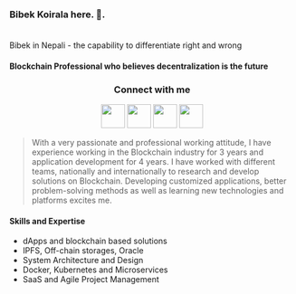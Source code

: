 ### Bibek Koirala here. 👋.<br /><br>
Bibek in Nepali - the capability to differentiate right and wrong

#### Blockchain Professional who believes decentralization is the future

<h3 align="center">Connect with me</h3>
<p align="center">
  <a href= "https://www.linkedin.com/in/koirala-bibek/"><img src="https://cdn2.iconfinder.com/data/icons/social-media-2285/512/1_Linkedin_unofficial_colored_svg-512.png" height="42" width="42"/></a>
  <a href= "https://blockchaindev.medium.com/"><img src="https://cdn2.iconfinder.com/data/icons/social-media-2285/512/1_Medium_colored_svg-512.png" height="42" width="42"/></a>
  <a href= "https://twitter.com/beebek54"><img src="https://cdn2.iconfinder.com/data/icons/social-media-2285/512/1_Twitter_colored_svg-512.png" height="42" width="42"/></a>
  <a href= "https://t.me/bibek54"><img src="https://cdn2.iconfinder.com/data/icons/social-media-applications/64/social_media_applications_19-telegram-256.png" height="42" width="42"/></a>
</p>

> With a very passionate and professional working attitude,
> I have experience working in the Blockchain industry for 3 years and application development for 4 years.
> I have worked with different teams, nationally and internationally to research and develop solutions on Blockchain.
> Developing customized applications, better problem-solving methods as well as learning new technologies and platforms excites me. 

#### Skills and Expertise
- dApps and blockchain based solutions
- IPFS, Off-chain storages, Oracle
- System Architecture and Design 
- Docker, Kubernetes and Microservices
- SaaS and Agile Project Management
